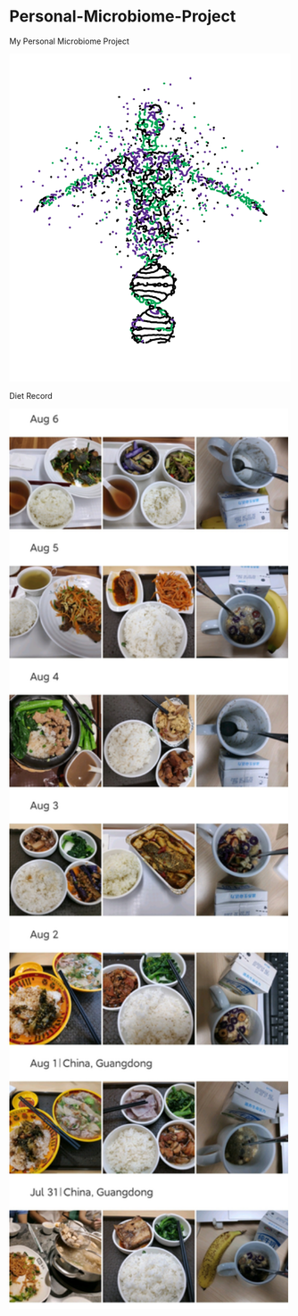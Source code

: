 # Personal-Microbiome-Project
My Personal Microbiome Project

![](img/HumanMicrobiome_draft.png)


Diet Record

<img src="/img/diet-record.jpg" width="500"/>